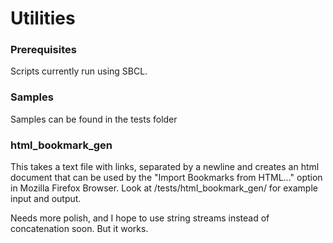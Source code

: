 # Utilities

### Prerequisites
Scripts currently run using SBCL.

### Samples
Samples can be found in the tests folder

### html_bookmark_gen

This takes a text file with links, separated by a newline and creates an html document that can be used by the "Import Bookmarks from HTML..." option in Mozilla Firefox Browser. Look at /tests/html_bookmark_gen/ for example input and output.

Needs more polish, and I hope to use string streams instead of concatenation soon. But it works. 
